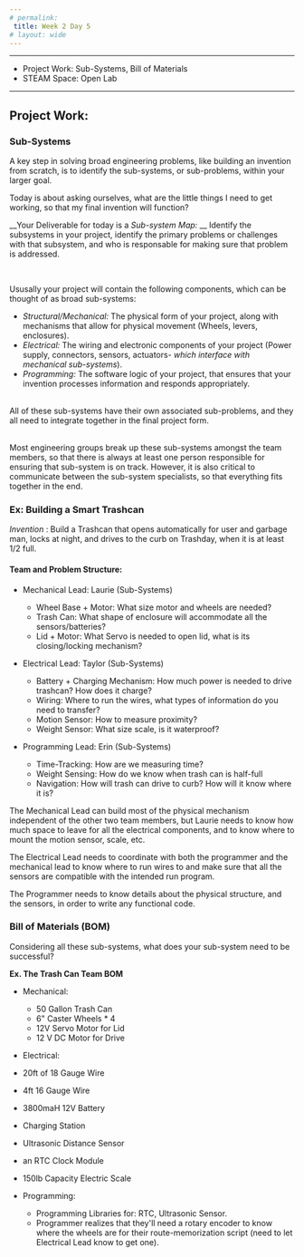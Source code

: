 ```yaml
---
# permalink: 
 title: Week 2 Day 5
# layout: wide
---
```


-------------------

- Project Work: Sub-Systems, Bill of Materials
- STEAM Space: Open Lab

-------------------


## Project Work:

### Sub-Systems

A key step in solving broad engineering problems, like building an invention from scratch, is to identify the sub-systems, or sub-problems, within your larger goal.

Today is about asking ourselves, what are the little things I need to get working, so that my final invention will function?

__Your Deliverable for today is a _Sub-system Map:_ __ Identify the subsystems in your project, identify the primary problems or challenges with that subsystem, and who is responsable for making sure that problem is addressed. 

<br>

Ususally your project will contain the following components, which can be thought of as broad sub-systems:

- _Structural/Mechanical:_ The physical form of your project, along with mechanisms that allow for physical movement (Wheels, levers, enclosures).
- _Electrical:_ The wiring and electronic components of your project (Power supply, connectors, sensors, actuators- _which interface with mechanical sub-systems_).
- _Programming:_ The software logic of your project, that ensures that your invention processes information and responds appropriately.

<br>
All of these sub-systems have their own associated sub-problems, and they all need to integrate together in the final project form.

<br> Most engineering groups break up these sub-systems amongst the team members, so that there is always at least one person responsible for ensuring that sub-system is on track. However, it is also critical to communicate between the sub-system specialists, so that everything fits together in the end. 



### Ex: Building a Smart Trashcan

_Invention_ : Build a Trashcan that opens automatically for user and garbage man, locks at night, and drives to the curb on Trashday, when it is at least 1/2 full.


####  Team and Problem Structure:

- Mechanical Lead: Laurie
 (Sub-Systems)
  - Wheel Base + Motor: What size motor and wheels are needed?
  - Trash Can: What shape of enclosure will accommodate all the sensors/batteries?
  - Lid + Motor: What Servo is needed to open lid, what is its closing/locking mechanism?

- Electrical Lead: Taylor
(Sub-Systems)
  - Battery + Charging Mechanism: How much power is needed to drive trashcan? How does it charge?
  - Wiring: Where to run the wires, what types of information do you need to transfer?
  - Motion Sensor: How to measure proximity?
  - Weight Sensor: What size scale, is it waterproof?
 
- Programming Lead: Erin
(Sub-Systems)
  - Time-Tracking: How are we measuring time? 
  - Weight Sensing: How do we know when trash can is half-full
  - Navigation: How will trash can drive to curb? How will it know where it is?
  
The Mechanical Lead can build most of the physical mechanism independent of the other two team members, but Laurie needs to know how much space to leave for all the electrical components, and to know where to mount the motion sensor, scale, etc.

The Electrical Lead needs to coordinate with both the programmer and the mechanical lead to know where to run wires to and make sure that all the sensors are compatible with the intended run program.

The Programmer needs to know details about the physical structure, and the sensors, in order to write any functional code.



### Bill of Materials (BOM)

Considering all these sub-systems, what does your sub-system need to be successful?

__Ex. The Trash Can Team BOM__

- Mechanical:
  - 50 Gallon Trash Can
  - 6" Caster Wheels * 4
  - 12V Servo Motor for Lid
  - 12 V DC Motor for Drive
 
 - Electrical:
  - 20ft of 18 Gauge Wire
  - 4ft 16 Gauge Wire
  - 3800maH 12V Battery
  - Charging Station
  - Ultrasonic Distance Sensor
  - an RTC Clock Module
  - 150lb Capacity Electric Scale

- Programming:
  - Programming Libraries for: RTC, Ultrasonic Sensor.
  - Programmer realizes that they'll need a rotary encoder to know where the wheels are for their route-memorization script (need to let Electrical Lead know to get one).
  